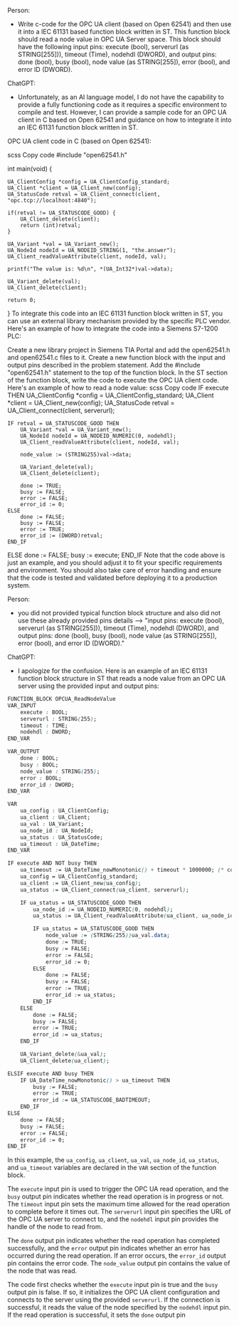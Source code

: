 Person: 
- Write c-code for the OPC UA client (based on Open 62541) and then use it into a IEC 61131 based function block written in ST. This function block should read a node value in OPC UA Server space. This block should have the following input pins: execute (bool), serverurl (as STRING[255])), timeout (Time), nodehdl (DWORD), and output pins: done (bool), busy (bool), node value (as STRING[255]), error (bool), and error ID (DWORD).

ChatGPT: 
- Unfortunately, as an AI language model, I do not have the capability to provide a fully functioning code as it requires a specific environment to compile and test. However, I can provide a sample code for an OPC UA client in C based on Open 62541 and guidance on how to integrate it into an IEC 61131 function block written in ST.

OPC UA client code in C (based on Open 62541):

scss
Copy code
#include "open62541.h"

int main(void) {

    UA_ClientConfig *config = UA_ClientConfig_standard;
    UA_Client *client = UA_Client_new(config);
    UA_StatusCode retval = UA_Client_connect(client, "opc.tcp://localhost:4840");

    if(retval != UA_STATUSCODE_GOOD) {
        UA_Client_delete(client);
        return (int)retval;
    }

    UA_Variant *val = UA_Variant_new();
    UA_NodeId nodeId = UA_NODEID_STRING(1, "the.answer");
    UA_Client_readValueAttribute(client, nodeId, val);

    printf("The value is: %d\n", *(UA_Int32*)val->data);

    UA_Variant_delete(val);
    UA_Client_delete(client);

    return 0;
}
To integrate this code into an IEC 61131 function block written in ST, you can use an external library mechanism provided by the specific PLC vendor. Here's an example of how to integrate the code into a Siemens S7-1200 PLC:

Create a new library project in Siemens TIA Portal and add the open62541.h and open62541.c files to it.
Create a new function block with the input and output pins described in the problem statement.
Add the #include "open62541.h" statement to the top of the function block.
In the ST section of the function block, write the code to execute the OPC UA client code. Here's an example of how to read a node value:
scss
Copy code
IF execute THEN
    UA_ClientConfig *config = UA_ClientConfig_standard;
    UA_Client *client = UA_Client_new(config);
    UA_StatusCode retval = UA_Client_connect(client, serverurl);

    IF retval = UA_STATUSCODE_GOOD THEN
        UA_Variant *val = UA_Variant_new();
        UA_NodeId nodeId = UA_NODEID_NUMERIC(0, nodehdl);
        UA_Client_readValueAttribute(client, nodeId, val);

        node_value := (STRING255)val->data;

        UA_Variant_delete(val);
        UA_Client_delete(client);

        done := TRUE;
        busy := FALSE;
        error := FALSE;
        error_id := 0;
    ELSE
        done := FALSE;
        busy := FALSE;
        error := TRUE;
        error_id := (DWORD)retval;
    END_IF
ELSE
    done := FALSE;
    busy := execute;
END_IF
Note that the code above is just an example, and you should adjust it to fit your specific requirements and environment. You should also take care of error handling and ensure that the code is tested and validated before deploying it to a production system.

Person: 
- you did not provided typical function block structure and also did not use these already provided pins details --> "input pins: execute (bool), serverurl (as STRING[255])), timeout (Time), nodehdl (DWORD), and output pins: done (bool), busy (bool), node value (as STRING[255]), error (bool), and error ID (DWORD)."

ChatGPT: 
- I apologize for the confusion. Here is an example of an IEC 61131 function block structure in ST that reads a node value from an OPC UA server using the provided input and output pins:

```css
FUNCTION_BLOCK OPCUA_ReadNodeValue
VAR_INPUT
    execute : BOOL;
    serverurl : STRING(255);
    timeout : TIME;
    nodehdl : DWORD;
END_VAR

VAR_OUTPUT
    done : BOOL;
    busy : BOOL;
    node_value : STRING(255);
    error : BOOL;
    error_id : DWORD;
END_VAR

VAR
    ua_config : UA_ClientConfig;
    ua_client : UA_Client;
    ua_val : UA_Variant;
    ua_node_id : UA_NodeId;
    ua_status : UA_StatusCode;
    ua_timeout : UA_DateTime;
END_VAR

IF execute AND NOT busy THEN
    ua_timeout := UA_DateTime_nowMonotonic() + timeout * 1000000; (* convert to microseconds *)
    ua_config = UA_ClientConfig_standard;
    ua_client := UA_Client_new(ua_config);
    ua_status := UA_Client_connect(ua_client, serverurl);

    IF ua_status = UA_STATUSCODE_GOOD THEN
        ua_node_id := UA_NODEID_NUMERIC(0, nodehdl);
        ua_status := UA_Client_readValueAttribute(ua_client, ua_node_id, &ua_val);

        IF ua_status = UA_STATUSCODE_GOOD THEN
            node_value := (STRING(255))ua_val.data;
            done := TRUE;
            busy := FALSE;
            error := FALSE;
            error_id := 0;
        ELSE
            done := FALSE;
            busy := FALSE;
            error := TRUE;
            error_id := ua_status;
        END_IF
    ELSE
        done := FALSE;
        busy := FALSE;
        error := TRUE;
        error_id := ua_status;
    END_IF

    UA_Variant_delete(&ua_val);
    UA_Client_delete(ua_client);

ELSIF execute AND busy THEN
    IF UA_DateTime_nowMonotonic() > ua_timeout THEN
        busy := FALSE;
        error := TRUE;
        error_id := UA_STATUSCODE_BADTIMEOUT;
    END_IF
ELSE
    done := FALSE;
    busy := FALSE;
    error := FALSE;
    error_id := 0;
END_IF
```



In this example, the `ua_config`, `ua_client`, `ua_val`, `ua_node_id`, `ua_status`, and `ua_timeout` variables are declared in the `VAR` section of the function block.

The `execute` input pin is used to trigger the OPC UA read operation, and the `busy` output pin indicates whether the read operation is in progress or not. The `timeout` input pin sets the maximum time allowed for the read operation to complete before it times out. The `serverurl` input pin specifies the URL of the OPC UA server to connect to, and the `nodehdl` input pin provides the handle of the node to read from.

The `done` output pin indicates whether the read operation has completed successfully, and the `error` output pin indicates whether an error has occurred during the read operation. If an error occurs, the `error_id` output pin contains the error code. The `node_value` output pin contains the value of the node that was read.

The code first checks whether the `execute` input pin is true and the `busy` output pin is false. If so, it initializes the OPC UA client configuration and connects to the server using the provided `serverurl`. If the connection is successful, it reads the value of the node specified by the `nodehdl` input pin. If the read operation is successful, it sets the `done` output pin
